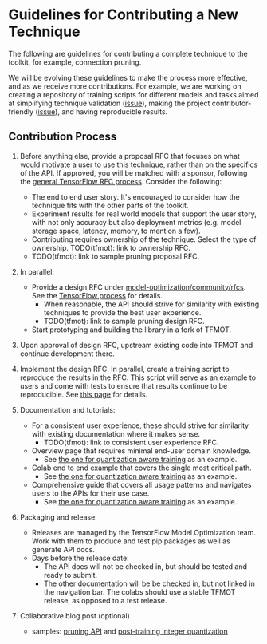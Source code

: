 # Guidelines for Contributing a New Technique

The following are guidelines for contributing a complete technique to the
toolkit, for example, connection pruning.

We will be evolving these guidelines to make the process more effective, and
as we receive more contributions. For example, we are working on creating a
repository of training scripts for
different models and tasks aimed at simplifying technique validation
([issue](https://github.com/tensorflow/model-optimization/issues/133)),
making the project contributor-friendly
([issue](https://github.com/tensorflow/model-optimization/issues/131)), and
having reproducible results.


## Contribution Process

1. Before anything else, provide a proposal RFC that focuses on what would motivate a user
   to use this technique, rather than on the specifics of the API. If approved,
   you will be matched with a sponsor, following the
   [general TensorFlow RFC process](https://github.com/tensorflow/community/blob/master/governance/TF-RFCs.md).
   Consider the following:
   * The end to end user story. It's encouraged to consider how the technique fits with the other parts of the toolkit.
   * Experiment results for real world models that support the user story, with not only accuracy but also deployment metrics
     (e.g. model storage space, latency, memory, to mention a few).
   * Contributing requires ownership of the technique. Select the type of
     ownership. TODO(tfmot): link to ownership RFC.
   * TODO(tfmot): link to sample pruning proposal RFC.

2. In parallel:
   * Provide a design RFC under [model-optimization/community/rfcs](https://github.com/tensorflow/model-optimization/blob/master/community/rfcs). See the [TensorFlow process](https://github.com/tensorflow/community/blob/master/governance/TF-RFCs.md) for details.
     * When reasonable, the API should strive for similarity with existing techniques to provide the
       best user experience.
     * TODO(tfmot): link to sample pruning design RFC.
   * Start prototyping and building the library in a fork of TFMOT.

3. Upon approval of design RFC, upstream existing code into TFMOT
   and continue development there.

4. Implement the design RFC. In parallel, create a training script
   to reproduce the results in the RFC. This script
   will serve as an example to users and come with tests to ensure that
   results continue to be reproducible. See [this page](OFFICIAL_MODELS.md) for details.

5. Documentation and tutorials:
   * For a consistent user experience, these should strive for similarity with existing
     documentation where it makes sense.
     * TODO(tfmot): link to consistent user experience RFC.
   * Overview page that requires minimal end-user domain knowledge.
     * See [the one for quantization aware training](https://www.tensorflow.org/model_optimization/guide/quantization/training) as an example.
   * Colab end to end example that covers the single most critical path.
     * See [the one for quantization aware training](https://www.tensorflow.org/model_optimization/guide/quantization/training_example) as an example.
   * Comprehensive guide that covers all usage patterns and navigates users
     to the APIs for their use case.
     * See [the one for quantization aware training](https://www.tensorflow.org/model_optimization/guide/quantization/training_comprehensive_guide) as an example.

6. Packaging and release:
   * Releases are managed by the TensorFlow Model Optimization team. Work with
     them to produce and test pip packages as well as generate API docs.
   * Days before the release date:
     * The API docs will not be checked in, but should be tested and
       ready to submit.
     * The other documentation will be be checked in, but not linked in the
       navigation bar. The colabs should use a stable TFMOT release, as opposed to
       a test release.

7. Collaborative blog post (optional)
   * samples: [pruning
     API](https://medium.com/tensorflow/tensorflow-model-optimization-toolkit-pruning-api-42cac9157a6a)
     and [post-training integer quantization](https://medium.com/tensorflow/tensorflow-model-optimization-toolkit-post-training-integer-quantization-b4964a1ea9ba)
